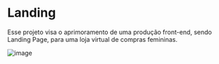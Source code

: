 # Landing

Esse projeto visa o aprimoramento de uma produção front-end, sendo Landing Page, para uma loja virtual de compras femininas.

![image](https://user-images.githubusercontent.com/97754536/169179082-ace7d449-1f5e-4853-b22c-512c8e0aa47d.png)
